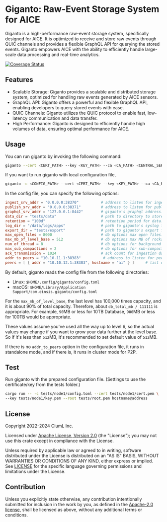 # Giganto: Raw-Event Storage System for AICE

Giganto is a high-performance raw-event storage system, specifically designed
for AICE. It is optimized to receive and store raw events through QUIC channels
and provides a flexible GraphQL API for querying the stored events. Giganto
empowers AICE with the ability to efficiently handle large-scale data
processing and real-time analytics.

[![Coverage Status](https://codecov.io/gh/aicers/giganto/branch/main/graph/badge.svg?token=AUUUIKX8O1)](https://codecov.io/gh/aicers/giganto)

## Features

* Scalable Storage: Giganto provides a scalable and distributed storage system,
  optimized for handling raw events generated by AICE sensors.
* GraphQL API: Giganto offers a powerful and flexible GraphQL API, enabling
  developers to query stored events with ease.
* QUIC Channels: Giganto utilizes the QUIC protocol to enable fast, low-latency
  communication and data transfer.
* High Performance: Giganto is designed to efficiently handle high volumes of
  data, ensuring optimal performance for AICE.

## Usage

You can run giganto by invoking the following command:

```sh
giganto --cert <CERT_PATH> --key <KEY_PATH> --ca <CA_PATH> <CENTRAL_SERVER>
```

If you want to run giganto with local configuration file,

```sh
giganto -c <CONFIG_PATH> --cert <CERT_PATH> --key <KEY_PATH> --ca <CA_PATH> <CENTRAL_SERVER>
```

In the config file, you can specify the following options:

```toml
ingest_srv_addr = "0.0.0.0:38370"          # address to listen for ingest QUIC.
publish_srv_addr = "0.0.0.0:38371"         # address to listen for publish QUIC.
graphql_srv_addr = "127.0.0.1:8442"        # giganto's graphql address.
data_dir = "tests/data"                    # path to directory to store data.
retention = "100d"                         # retention period for data.
log_dir = "/data/logs/apps"                # path to giganto's syslog file.
export_dir = "tests/export"                # path to giganto's export file.
max_open_files = 8000                      # db options max open files.
max_mb_of_level_base = 512                 # db options max MB of rocksDB Level 1.
num_of_thread = 8                          # db options for background thread.
max_sub_compactions = 2                    # db options for sub-compaction.
ack_transmission = 1024                    # ack count for ingestion data.
addr_to_peers = "10.10.11.1:38383"          # address to listen for peers QUIC.
peers = [ { addr = "10.10.12.1:38383", hostname = "ai" } ]     # list of peer info.
```

By default, giganto reads the config file from the following directories:

* Linux: `$HOME/.config/giganto/config.toml`
* macOS: `$HOME/Library/Application Support/com.einsis.giganto/config.toml`

For the `max_mb_of_level_base`, the last level has 100,000 times capacity,
and it is about 90% of total capacity. Therefore, about `db_total_mb / 111111` is
appropriate.
For example, `90`MB or less for 10TB Database, `900`MB or less for 100TB would
be appropriate.

These values assume you've used all the way up to level 6, so the actual values may
change if you want to grow your data further at the level base.
So if it's less than `512`MB, it's recommended to set default value of `512`MB.

If there is no `addr_to_peers` option in the configuration file, it runs in
standalone mode, and if there is, it runs in cluster mode for P2P.

## Test

Run giganto with the prepared configuration file. (Settings to use the
certificate/key from the tests folder.)

```sh
cargo run -- -c tests/node1/config.toml --cert tests/node1/cert.pem \
--key tests/node1/key.pem --root tests/root.pem hostname@address
```

## License

Copyright 2022-2024 ClumL Inc.

Licensed under [Apache License, Version 2.0][apache-license] (the "License");
you may not use this crate except in compliance with the License.

Unless required by applicable law or agreed to in writing, software distributed
under the License is distributed on an "AS IS" BASIS, WITHOUT WARRANTIES OR
CONDITIONS OF ANY KIND, either express or implied. See [LICENSE](LICENSE) for
the specific language governing permissions and limitations under the License.

## Contribution

Unless you explicitly state otherwise, any contribution intentionally submitted
for inclusion in the work by you, as defined in the [Apache-2.0
license][apache-license], shall be licensed as above, without any additional
terms or conditions.

[apache-license]: http://www.apache.org/licenses/LICENSE-2.0
